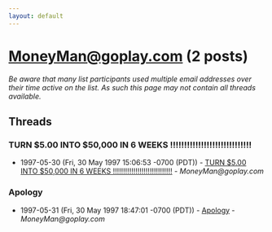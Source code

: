 ```yaml
---
layout: default
---
```


# MoneyMan@goplay.com (2 posts)

_Be aware that many list participants used multiple email addresses over their time active on the list. As such this page may not contain all threads available._

## Threads

### TURN $5.00 INTO $50,000 IN 6 WEEKS !!!!!!!!!!!!!!!!!!!!!!!!!!!!!
+ 1997-05-30 (Fri, 30 May 1997 15:06:53 -0700 (PDT)) - [TURN $5.00 INTO $50,000 IN 6 WEEKS !!!!!!!!!!!!!!!!!!!!!!!!!!!!!](/archive/1997/05/e6efa91ccf0c36a29e2a0e56eec2e07df5f303016b329b129191b69570500eeb) - _MoneyMan@goplay.com_

### Apology
+ 1997-05-31 (Fri, 30 May 1997 18:47:01 -0700 (PDT)) - [Apology](/archive/1997/05/aa9f1b4dbc948ca7b923e2e53ef695df3a357c1a55e104e615d0b677e515ea6c) - _MoneyMan@goplay.com_

